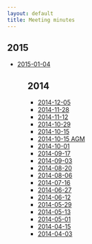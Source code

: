 ```yaml
---
layout: default
title: Meeting minutes
---
```

<h2>2015</h2>
<ul>
	<li><a href="2015-01-04">2015-01-04</a>
<ul>
<h2>2014</h2>
<ul>
	<li><a href="2014-12-05">2014-12-05</a>
	<li><a href="2014-11-28">2014-11-28</a>
	<li><a href="2014-11-12">2014-11-12</a>
	<li><a href="2014-10-29">2014-10-29</a>
	<li><a href="2014-10-15">2014-10-15</a>
	<li><a href="2014-10-15-AGM">2014-10-15 AGM</a>
	<li><a href="2014-10-01">2014-10-01</a>
	<li><a href="2014-09-17">2014-09-17</a>
	<li><a href="2014-09-03">2014-09-03</a>
	<li><a href="2014-08-20">2014-08-20</a>
	<li><a href="2014-08-06">2014-08-06</a>
	<li><a href="2014-07-16">2014-07-16</a>
	<li><a href="2014-06-27">2014-06-27</a>
	<li><a href="2014-06-12">2014-06-12</a>
	<li><a href="2014-05-29">2014-05-29</a>
	<li><a href="2014-05-13">2014-05-13</a>
	<li><a href="2014-05-01">2014-05-01</a>
	<li><a href="2014-04-15">2014-04-15</a>
	<li><a href="2014-04-03">2014-04-03</a>
</ul>
